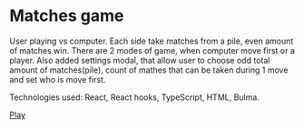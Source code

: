 # Matches game

User playing vs computer. Each side take matches from a pile, even amount of matches win.
There are 2 modes of game, when computer move first or a player. Also added settings modal, that
allow user to choose odd total amount of matches(pile), count of mathes that can be taken during 1 move and set
who is move first.

Technologies used: React, React hooks, TypeScript, HTML, Bulma.

[Play](https://aedricson.github.io/matches-game/)
